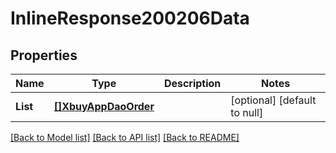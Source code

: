 # InlineResponse200206Data

## Properties
Name | Type | Description | Notes
------------ | ------------- | ------------- | -------------
**List** | [**[]XbuyAppDaoOrder**](xbuy.app.dao.Order.md) |  | [optional] [default to null]

[[Back to Model list]](../README.md#documentation-for-models) [[Back to API list]](../README.md#documentation-for-api-endpoints) [[Back to README]](../README.md)

